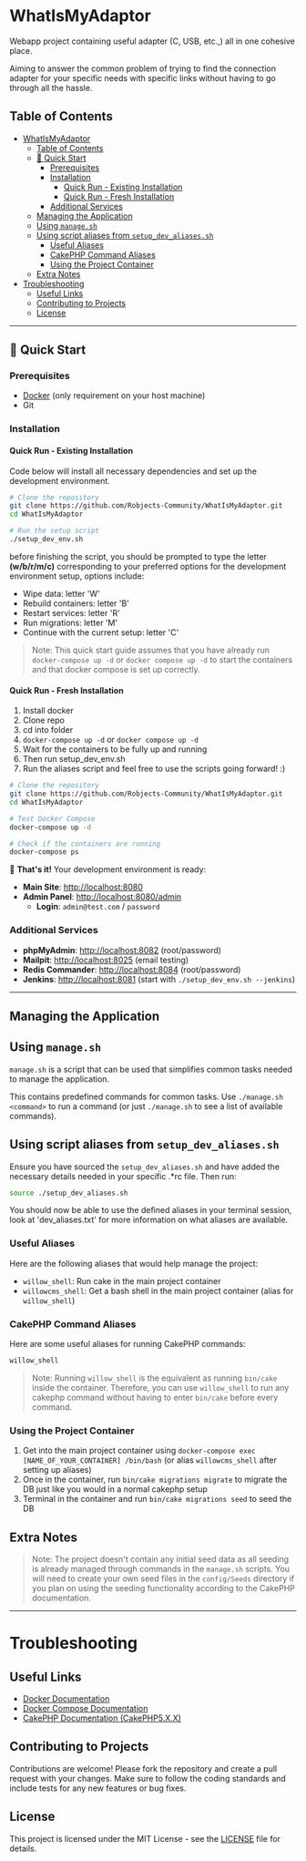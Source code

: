 # WhatIsMyAdaptor
Webapp project containing useful adapter (C, USB, etc.,) all in one cohesive place.

Aiming to answer the common problem of trying to find the connection adapter for your specific needs with specific links without having to go through all the hassle.

## Table of Contents

- [WhatIsMyAdaptor](#whatismyadaptor)
  - [Table of Contents](#table-of-contents)
  - [🚀 Quick Start](#-quick-start)
    - [Prerequisites](#prerequisites)
    - [Installation](#installation)
      - [Quick Run - Existing Installation](#quick-run---existing-installation)
      - [Quick Run - Fresh Installation](#quick-run---fresh-installation)
    - [Additional Services](#additional-services)
  - [Managing the Application](#managing-the-application)
  - [Using `manage.sh`](#using-managesh)
  - [Using script aliases from `setup_dev_aliases.sh`](#using-script-aliases-from-setup_dev_aliasessh)
    - [Useful Aliases](#useful-aliases)
    - [CakePHP Command Aliases](#cakephp-command-aliases)
    - [Using the Project Container](#using-the-project-container)
  - [Extra Notes](#extra-notes)
- [Troubleshooting](#troubleshooting)
  - [Useful Links](#useful-links)
  - [Contributing to Projects](#contributing-to-projects)
  - [License](#license)


---

## 🚀 Quick Start

### Prerequisites
- [Docker](https://www.docker.com/get-started) (only requirement on your host machine)
- Git

### Installation

#### Quick Run - Existing Installation

Code below will install all necessary dependencies and set up the development environment.
```bash
# Clone the repository
git clone https://github.com/Robjects-Community/WhatIsMyAdaptor.git
cd WhatIsMyAdaptor

# Run the setup script
./setup_dev_env.sh
```

before finishing the script, you should be prompted to type the letter **(w/b/r/m/c)** corresponding to your preferred options for the development environment setup, options include:

  - Wipe data: letter 'W'
  - Rebuild containers: letter 'B'
  - Restart services: letter 'R'
  - Run migrations: letter 'M'
  - Continue with the current setup: letter 'C'


> Note: 
> This quick start guide assumes that you have already run `docker-compose up -d` or `docker compose up -d` to start the containers and that docker compose is set up correctly.


#### Quick Run - Fresh Installation

1) Install docker
2) Clone repo
3) cd into folder
4) `docker-compose up -d` or `docker compose up -d`
5) Wait for the containers to be fully up and running
6) Then run setup_dev_env.sh
7) Run the aliases script and feel free to use the scripts going forward! :)

```bash
# Clone the repository
git clone https://github.com/Robjects-Community/WhatIsMyAdaptor.git
cd WhatIsMyAdaptor

# Test Docker Compose
docker-compose up -d

# Check if the containers are running
docker-compose ps
```


🎉 **That's it!** Your development environment is ready:

- **Main Site**: [http://localhost:8080](http://localhost:8080)
- **Admin Panel**: [http://localhost:8080/admin](http://localhost:8080/admin)
  - **Login**: `admin@test.com` / `password`

### Additional Services

- **phpMyAdmin**: [http://localhost:8082](http://localhost:8082) (root/password)
- **Mailpit**: [http://localhost:8025](http://localhost:8025) (email testing)
- **Redis Commander**: [http://localhost:8084](http://localhost:8084) (root/password)
- **Jenkins**: [http://localhost:8081](http://localhost:8081) (start with `./setup_dev_env.sh --jenkins`)

---


## Managing the Application

## Using `manage.sh`

`manage.sh` is a script that can be used that simplifies common tasks needed to manage the application.

This contains predefined commands for common tasks. Use `./manage.sh <command>` to run a command (or just `./manage.sh` to see a list of available commands).

## Using script aliases from `setup_dev_aliases.sh`

Ensure you have sourced the `setup_dev_aliases.sh` 
and have added the necessary details needed in your specific .*rc file. Then run:
```bash
source ./setup_dev_aliases.sh
```
You should now be able to use the defined aliases in your terminal session, look at 'dev_aliases.txt' for more information on what aliases are available.

### Useful Aliases
Here are the following aliases that would help manage the project:

- `willow_shell`: Run cake in the main project container
- `willowcms_shell`: Get a bash shell in the main project container (alias for `willow_shell`)

### CakePHP Command Aliases
Here are some useful aliases for running CakePHP commands:

```bash
willow_shell 
```


> Note: Running `willow_shell` is the equivalent as running `bin/cake` inside the container. Therefore, you can use `willow_shell` to run any cakephp command without having to enter `bin/cake` before every command.

### Using the Project Container

1) Get into the main project container using `docker-compose exec [NAME_OF_YOUR_CONTAINER] /bin/bash` (or alias `willowcms_shell` after setting up aliases)
2) Once in the container, run `bin/cake migrations migrate` to migrate the DB just like you would in a normal cakephp setup
3) Terminal in the container and run `bin/cake migrations seed` to seed the DB 


## Extra Notes

> Note: The project doesn't contain any initial seed data as all seeding is already managed through commands in the `manage.sh` scripts. You will need to create your own seed files in the `config/Seeds` directory if you plan on using the seeding functionality according to the CakePHP documentation.


---

# Troubleshooting
## Useful Links

- [Docker Documentation](https://docs.docker.com/)
- [Docker Compose Documentation](https://docs.docker.com/compose/)
- [CakePHP Documentation (CakePHP5.X.X)](https://book.cakephp.org/5/en/index.html#/)

## Contributing to Projects
Contributions are welcome! Please fork the repository and create a pull request with your changes. Make sure to follow the coding standards and include tests for any new features or bug fixes.

## License
This project is licensed under the MIT License - see the [LICENSE](LICENSE) file for details.
